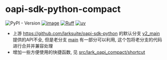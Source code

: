 # oapi-sdk-python-compact

![PyPI - Version](https://img.shields.io/pypi/v/lark-oapi-compact)
[![image](https://img.shields.io/pypi/pyversions/uv.svg)](https://pypi.python.org/pypi/lark-oapi-compact)
[![Ruff](https://img.shields.io/endpoint?url=https://raw.githubusercontent.com/charliermarsh/ruff/main/assets/badge/v0.json)](https://github.com/charliermarsh/ruff)
[![uv](https://img.shields.io/endpoint?url=https://raw.githubusercontent.com/astral-sh/uv/main/assets/badge/v0.json)](https://github.com/astral-sh/uv)


- 上游 https://github.com/larksuite/oapi-sdk-python 的默认分支 [v2_main](https://github.com/larksuite/oapi-sdk-python/tree/v2_main) 提供的API不全, 但是老分支 [main](https://github.com/larksuite/oapi-sdk-python/tree/main) 有一部分可以利用, 这个包将老分支的代码进行合并并兼容处理
- 增加一些方便使用的快捷函数, 见 [src/lark_oapi_compact/shortcut](./src/lark_oapi_compact/shortcut/README.md)
